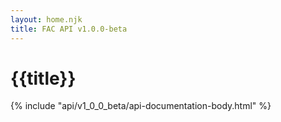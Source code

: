 ```yaml
---
layout: home.njk
title: FAC API v1.0.0-beta
---
```


# {{title}}

{% include "api/v1_0_0_beta/api-documentation-body.html" %}
